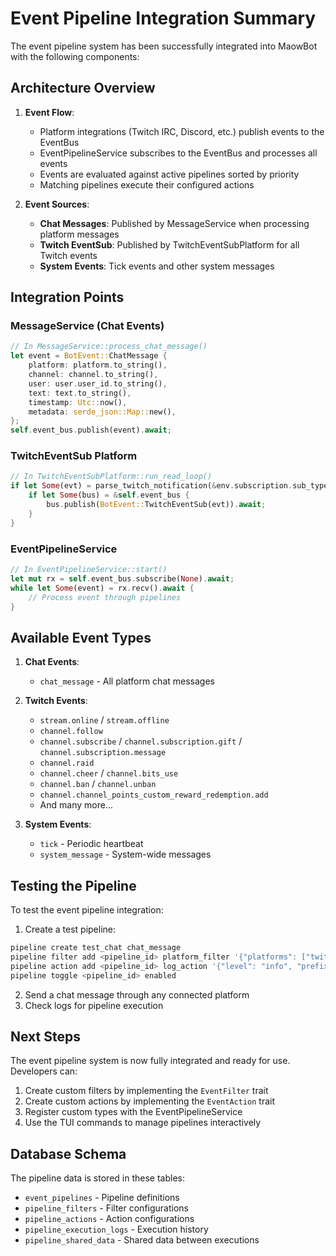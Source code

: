 # Event Pipeline Integration Summary

The event pipeline system has been successfully integrated into MaowBot with the following components:

## Architecture Overview

1. **Event Flow**:
   - Platform integrations (Twitch IRC, Discord, etc.) publish events to the EventBus
   - EventPipelineService subscribes to the EventBus and processes all events
   - Events are evaluated against active pipelines sorted by priority
   - Matching pipelines execute their configured actions

2. **Event Sources**:
   - **Chat Messages**: Published by MessageService when processing platform messages
   - **Twitch EventSub**: Published by TwitchEventSubPlatform for all Twitch events
   - **System Events**: Tick events and other system messages

## Integration Points

### MessageService (Chat Events)
```rust
// In MessageService::process_chat_message()
let event = BotEvent::ChatMessage {
    platform: platform.to_string(),
    channel: channel.to_string(),
    user: user.user_id.to_string(),
    text: text.to_string(),
    timestamp: Utc::now(),
    metadata: serde_json::Map::new(),
};
self.event_bus.publish(event).await;
```

### TwitchEventSub Platform
```rust
// In TwitchEventSubPlatform::run_read_loop()
if let Some(evt) = parse_twitch_notification(&env.subscription.sub_type, &env.event) {
    if let Some(bus) = &self.event_bus {
        bus.publish(BotEvent::TwitchEventSub(evt)).await;
    }
}
```

### EventPipelineService
```rust
// In EventPipelineService::start()
let mut rx = self.event_bus.subscribe(None).await;
while let Some(event) = rx.recv().await {
    // Process event through pipelines
}
```

## Available Event Types

1. **Chat Events**:
   - `chat_message` - All platform chat messages

2. **Twitch Events**:
   - `stream.online` / `stream.offline`
   - `channel.follow`
   - `channel.subscribe` / `channel.subscription.gift` / `channel.subscription.message`
   - `channel.raid`
   - `channel.cheer` / `channel.bits_use`
   - `channel.ban` / `channel.unban`
   - `channel.channel_points_custom_reward_redemption.add`
   - And many more...

3. **System Events**:
   - `tick` - Periodic heartbeat
   - `system_message` - System-wide messages

## Testing the Pipeline

To test the event pipeline integration:

1. Create a test pipeline:
```bash
pipeline create test_chat chat_message
pipeline filter add <pipeline_id> platform_filter '{"platforms": ["twitch-irc"]}'
pipeline action add <pipeline_id> log_action '{"level": "info", "prefix": "[PIPELINE]"}'
pipeline toggle <pipeline_id> enabled
```

2. Send a chat message through any connected platform
3. Check logs for pipeline execution

## Next Steps

The event pipeline system is now fully integrated and ready for use. Developers can:

1. Create custom filters by implementing the `EventFilter` trait
2. Create custom actions by implementing the `EventAction` trait
3. Register custom types with the EventPipelineService
4. Use the TUI commands to manage pipelines interactively

## Database Schema

The pipeline data is stored in these tables:
- `event_pipelines` - Pipeline definitions
- `pipeline_filters` - Filter configurations
- `pipeline_actions` - Action configurations
- `pipeline_execution_logs` - Execution history
- `pipeline_shared_data` - Shared data between executions